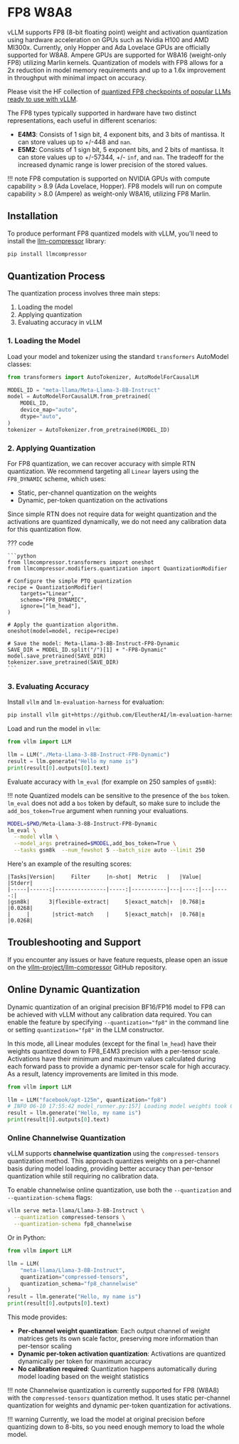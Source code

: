 # FP8 W8A8

vLLM supports FP8 (8-bit floating point) weight and activation quantization using hardware acceleration on GPUs such as Nvidia H100 and AMD MI300x.
Currently, only Hopper and Ada Lovelace GPUs are officially supported for W8A8.
Ampere GPUs are supported for W8A16 (weight-only FP8) utilizing Marlin kernels.
Quantization of models with FP8 allows for a 2x reduction in model memory requirements and up to a 1.6x improvement in throughput with minimal impact on accuracy.

Please visit the HF collection of [quantized FP8 checkpoints of popular LLMs ready to use with vLLM](https://huggingface.co/collections/neuralmagic/fp8-llms-for-vllm-666742ed2b78b7ac8df13127).

The FP8 types typically supported in hardware have two distinct representations, each useful in different scenarios:

- **E4M3**: Consists of 1 sign bit, 4 exponent bits, and 3 bits of mantissa. It can store values up to +/-448 and `nan`.
- **E5M2**: Consists of 1 sign bit, 5 exponent bits, and 2 bits of mantissa. It can store values up to +/-57344, +/- `inf`, and `nan`. The tradeoff for the increased dynamic range is lower precision of the stored values.

!!! note
    FP8 computation is supported on NVIDIA GPUs with compute capability > 8.9 (Ada Lovelace, Hopper).
    FP8 models will run on compute capability > 8.0 (Ampere) as weight-only W8A16, utilizing FP8 Marlin.

## Installation

To produce performant FP8 quantized models with vLLM, you'll need to install the [llm-compressor](https://github.com/vllm-project/llm-compressor/) library:

```bash
pip install llmcompressor
```

## Quantization Process

The quantization process involves three main steps:

1. Loading the model
2. Applying quantization
3. Evaluating accuracy in vLLM

### 1. Loading the Model

Load your model and tokenizer using the standard `transformers` AutoModel classes:

```python
from transformers import AutoTokenizer, AutoModelForCausalLM

MODEL_ID = "meta-llama/Meta-Llama-3-8B-Instruct"
model = AutoModelForCausalLM.from_pretrained(
    MODEL_ID,
    device_map="auto",
    dtype="auto",
)
tokenizer = AutoTokenizer.from_pretrained(MODEL_ID)
```

### 2. Applying Quantization

For FP8 quantization, we can recover accuracy with simple RTN quantization. We recommend targeting all `Linear` layers using the `FP8_DYNAMIC` scheme, which uses:

- Static, per-channel quantization on the weights
- Dynamic, per-token quantization on the activations

Since simple RTN does not require data for weight quantization and the activations are quantized dynamically, we do not need any calibration data for this quantization flow.

??? code

    ```python
    from llmcompressor.transformers import oneshot
    from llmcompressor.modifiers.quantization import QuantizationModifier

    # Configure the simple PTQ quantization
    recipe = QuantizationModifier(
        targets="Linear",
        scheme="FP8_DYNAMIC",
        ignore=["lm_head"],
    )

    # Apply the quantization algorithm.
    oneshot(model=model, recipe=recipe)

    # Save the model: Meta-Llama-3-8B-Instruct-FP8-Dynamic
    SAVE_DIR = MODEL_ID.split("/")[1] + "-FP8-Dynamic"
    model.save_pretrained(SAVE_DIR)
    tokenizer.save_pretrained(SAVE_DIR)
    ```

### 3. Evaluating Accuracy

Install `vllm` and `lm-evaluation-harness` for evaluation:

```bash
pip install vllm git+https://github.com/EleutherAI/lm-evaluation-harness.git@206b7722158f58c35b7ffcd53b035fdbdda5126d#egg=lm-eval[api]
```

Load and run the model in `vllm`:

```python
from vllm import LLM

llm = LLM("./Meta-Llama-3-8B-Instruct-FP8-Dynamic")
result = llm.generate("Hello my name is")
print(result[0].outputs[0].text)
```

Evaluate accuracy with `lm_eval` (for example on 250 samples of `gsm8k`):

!!! note
    Quantized models can be sensitive to the presence of the `bos` token. `lm_eval` does not add a `bos` token by default, so make sure to include the `add_bos_token=True` argument when running your evaluations.

```bash
MODEL=$PWD/Meta-Llama-3-8B-Instruct-FP8-Dynamic
lm_eval \
  --model vllm \
  --model_args pretrained=$MODEL,add_bos_token=True \
  --tasks gsm8k  --num_fewshot 5 --batch_size auto --limit 250
```

Here's an example of the resulting scores:

```text
|Tasks|Version|     Filter     |n-shot|  Metric   |   |Value|   |Stderr|
|-----|------:|----------------|-----:|-----------|---|----:|---|-----:|
|gsm8k|      3|flexible-extract|     5|exact_match|↑  |0.768|±  |0.0268|
|     |       |strict-match    |     5|exact_match|↑  |0.768|±  |0.0268|
```

## Troubleshooting and Support

If you encounter any issues or have feature requests, please open an issue on the [vllm-project/llm-compressor](https://github.com/vllm-project/llm-compressor/issues) GitHub repository.

## Online Dynamic Quantization

Dynamic quantization of an original precision BF16/FP16 model to FP8 can be achieved with vLLM without any calibration data required. You can enable the feature by specifying `--quantization="fp8"` in the command line or setting `quantization="fp8"` in the LLM constructor.

In this mode, all Linear modules (except for the final `lm_head`) have their weights quantized down to FP8_E4M3 precision with a per-tensor scale. Activations have their minimum and maximum values calculated during each forward pass to provide a dynamic per-tensor scale for high accuracy. As a result, latency improvements are limited in this mode.

```python
from vllm import LLM

llm = LLM("facebook/opt-125m", quantization="fp8")
# INFO 06-10 17:55:42 model_runner.py:157] Loading model weights took 0.1550 GB
result = llm.generate("Hello, my name is")
print(result[0].outputs[0].text)
```

### Online Channelwise Quantization

vLLM supports **channelwise quantization** using the `compressed-tensors` quantization method. This approach quantizes weights on a per-channel basis during model loading, providing better accuracy than per-tensor quantization while still requiring no calibration data.

To enable channelwise online quantization, use both the `--quantization` and `--quantization-schema` flags:

```bash
vllm serve meta-llama/Llama-3-8B-Instruct \
  --quantization compressed-tensors \
  --quantization-schema fp8_channelwise
```

Or in Python:

```python
from vllm import LLM

llm = LLM(
    "meta-llama/Llama-3-8B-Instruct",
    quantization="compressed-tensors",
    quantization_schema="fp8_channelwise"
)
result = llm.generate("Hello, my name is")
print(result[0].outputs[0].text)
```

This mode provides:

- **Per-channel weight quantization**: Each output channel of weight matrices gets its own scale factor, preserving more information than per-tensor scaling
- **Dynamic per-token activation quantization**: Activations are quantized dynamically per token for maximum accuracy
- **No calibration required**: Quantization happens automatically during model loading based on the weight statistics

!!! note
    Channelwise quantization is currently supported for FP8 (W8A8) with the `compressed-tensors` quantization method. It uses static per-channel quantization for weights and dynamic per-token quantization for activations.

!!! warning
    Currently, we load the model at original precision before quantizing down to 8-bits, so you need enough memory to load the whole model.
